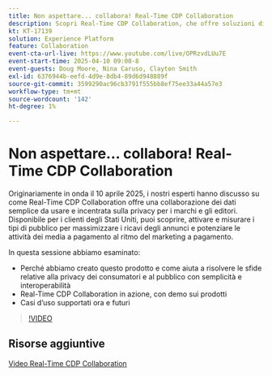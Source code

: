 ```yaml
---
title: Non aspettare... collabora! Real-Time CDP Collaboration
description: Scopri Real-Time CDP Collaboration, che offre soluzioni di dati incentrate sulla privacy per brand e editori per migliorare l’attivazione del pubblico, massimizzare i ricavi dagli annunci e semplificare l’attività a pagamento dei media, con demo di prodotti, approfondimenti degli esperti e prossimi casi d’uso.
kt: KT-17139
solution: Experience Platform
feature: Collaboration
event-cta-url-live: https://www.youtube.com/live/OPRzvdLUu7E
event-start-time: 2025-04-10 09:00-8
event-guests: Doug Moore, Nina Caruso, Clayton Smith
exl-id: 6376944b-eefd-4d9e-8db4-89d6d948889f
source-git-commit: 3599290ac96cb3791f555bb8ef75ee33a44a57e3
workflow-type: tm+mt
source-wordcount: '142'
ht-degree: 1%

---
```


# Non aspettare... collabora! Real-Time CDP Collaboration

Originariamente in onda il 10 aprile 2025, i nostri esperti hanno discusso su come Real-Time CDP Collaboration offre una collaborazione dei dati semplice da usare e incentrata sulla privacy per i marchi e gli editori. Disponibile per i clienti degli Stati Uniti, puoi scoprire, attivare e misurare i tipi di pubblico per massimizzare i ricavi degli annunci e potenziare le attività dei media a pagamento al ritmo del marketing a pagamento.

In questa sessione abbiamo esaminato:

* Perché abbiamo creato questo prodotto e come aiuta a risolvere le sfide relative alla privacy dei consumatori e al pubblico con semplicità e interoperabilità
* Real-Time CDP Collaboration in azione, con demo sui prodotti
* Casi d’uso supportati ora e futuri

>[!VIDEO](https://video.tv.adobe.com/v/3457557/?quality=12&learn=on)

## Risorse aggiuntive

[Video Real-Time CDP Collaboration](https://experienceleague.adobe.com/en/docs/platform-learn/tutorials/collaboration/real-time-cdp-collaboration-overview)
